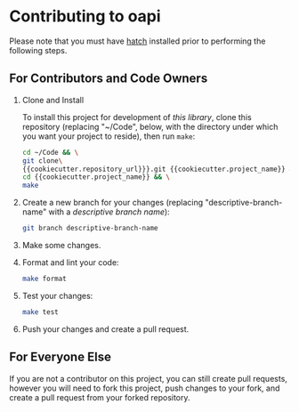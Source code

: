 # Contributing to oapi

Please note that you must have [hatch](https://hatch.pypa.io/latest/)
installed prior to performing the following steps.

## For Contributors and Code Owners

1.  Clone and Install

    To install this project for development of *this library*,
    clone this repository (replacing "~/Code", below, with the directory
    under which you want your project to reside), then run `make`:

    ```bash
    cd ~/Code && \
    git clone\
    {{cookiecutter.repository_url}}}.git {{cookiecutter.project_name}} && \
    cd {{cookiecutter.project_name}} && \
    make
    ```

2.  Create a new branch for your changes (replacing "descriptive-branch-name"
    with a *descriptive branch name*):

    ```bash
    git branch descriptive-branch-name
    ```

3. Make some changes.
4. Format and lint your code:

    ```bash
    make format
    ```

5. Test your changes:

    ```bash
    make test
    ```

6. Push your changes and create a pull request.

## For Everyone Else

If you are not a contributor on this project, you can still create pull
requests, however you will need to fork this project, push changes
to your fork, and create a pull request from your forked repository.
